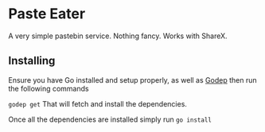 # Paste Eater
A very simple pastebin service. Nothing fancy. Works with ShareX.

## Installing
Ensure you have Go installed and setup properly, as well as [Godep](https://github.com/tools/godep) then run the following commands

`godep get` 
That will fetch and install the dependencies.

Once all the dependencies are installed simply run `go install`
